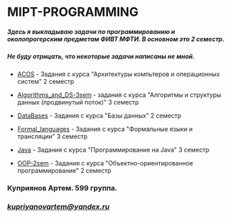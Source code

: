 # MIPT-PROGRAMMING
##### Здесь я выкладываю задачи по программированию и околопрогерским предметам ФИВТ МФТИ. В основном это 2 семестр.
##### Не буду отрицать, что некоторые задачи написаны не мной.


* [ACOS](https://github.com/ArtemKupriyanov/MIPT-PROGRAMMING/tree/master/ACOS) - Задания с курса "Архитектуры компьтеров и операционных систем" 2 семестр

* [Algorithms_and_DS-3sem](https://github.com/ArtemKupriyanov/MIPT-PROGRAMMING/tree/master/Algorithms_and_DS-3sem) - задания с курса "Алгоритмы и структуры данных (продвинутый поток)" 3 семестр

* [DataBases](https://github.com/ArtemKupriyanov/MIPT-PROGRAMMING/tree/master/DataBases) - Задания с курса "Базы данных" 2 семестр

* [Formal_languages](https://github.com/ArtemKupriyanov/MIPT-PROGRAMMING/tree/master/Formal_languages) - Задания с курса "Формальные языки и трансляции" 3 семестр

* [Java](https://github.com/ArtemKupriyanov/MIPT-PROGRAMMING/tree/master/Java) -  Задания с курса "Программирование на Java" 3 семестр

* [OOP-2sem](https://github.com/ArtemKupriyanov/MIPT-PROGRAMMING/tree/master/OOP-2sem) - Задания с курса "Объектно-ориентированное программирование" 2 семестр



 ### **Куприянов Артем. 599 группа.**
 ### *kupriyanovartem@yandex.ru*
